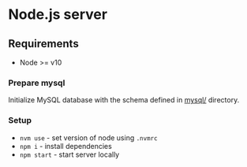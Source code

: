 # Node.js server

## Requirements
- Node >= v10

### Prepare mysql

Initialize MySQL database with the schema defined in [mysql/](./mysql/) directory.

### Setup
- `nvm use` - set version of node using `.nvmrc`
- `npm i` - install dependencies
- `npm start` - start server locally
